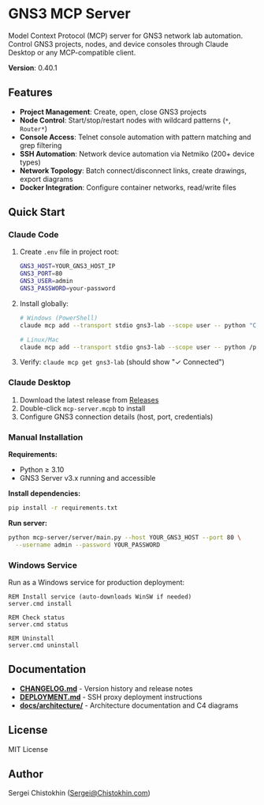 # GNS3 MCP Server

Model Context Protocol (MCP) server for GNS3 network lab automation. Control GNS3 projects, nodes, and device consoles through Claude Desktop or any MCP-compatible client.

**Version**: 0.40.1

## Features

- **Project Management**: Create, open, close GNS3 projects
- **Node Control**: Start/stop/restart nodes with wildcard patterns (`*`, `Router*`)
- **Console Access**: Telnet console automation with pattern matching and grep filtering
- **SSH Automation**: Network device automation via Netmiko (200+ device types)
- **Network Topology**: Batch connect/disconnect links, create drawings, export diagrams
- **Docker Integration**: Configure container networks, read/write files

## Quick Start

### Claude Code

1. Create `.env` file in project root:
   ```bash
   GNS3_HOST=YOUR_GNS3_HOST_IP
   GNS3_PORT=80
   GNS3_USER=admin
   GNS3_PASSWORD=your-password
   ```

2. Install globally:
   ```bash
   # Windows (PowerShell)
   claude mcp add --transport stdio gns3-lab --scope user -- python "C:\path\to\project\mcp-server\start_mcp.py"
   
   # Linux/Mac
   claude mcp add --transport stdio gns3-lab --scope user -- python /path/to/project/mcp-server/start_mcp.py
   ```

3. Verify: `claude mcp get gns3-lab` (should show "✓ Connected")

### Claude Desktop

1. Download the latest release from [Releases](https://github.com/ChistokhinSV/gns3-mcp/releases)
2. Double-click `mcp-server.mcpb` to install
3. Configure GNS3 connection details (host, port, credentials)

### Manual Installation

**Requirements:**
- Python ≥ 3.10
- GNS3 Server v3.x running and accessible

**Install dependencies:**
```bash
pip install -r requirements.txt
```

**Run server:**
```bash
python mcp-server/server/main.py --host YOUR_GNS3_HOST --port 80 \
  --username admin --password YOUR_PASSWORD
```

### Windows Service

Run as a Windows service for production deployment:

```batch
REM Install service (auto-downloads WinSW if needed)
server.cmd install

REM Check status
server.cmd status

REM Uninstall
server.cmd uninstall
```

## Documentation

- **[CHANGELOG.md](CHANGELOG.md)** - Version history and release notes
- **[DEPLOYMENT.md](DEPLOYMENT.md)** - SSH proxy deployment instructions
- **[docs/architecture/](docs/architecture/)** - Architecture documentation and C4 diagrams

## License

MIT License

## Author

Sergei Chistokhin (Sergei@Chistokhin.com)
